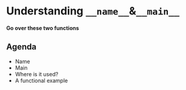 # Understanding `__name__`&`__main__`
#### Go over these two functions

## Agenda
- Name
- Main
- Where is it used?
- A functional example